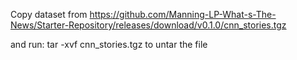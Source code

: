 Copy dataset from https://github.com/Manning-LP-What-s-The-News/Starter-Repository/releases/download/v0.1.0/cnn_stories.tgz

and run: tar -xvf cnn_stories.tgz
to untar the file
